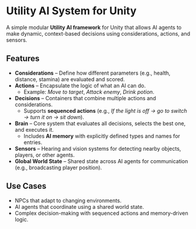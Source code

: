 # Utility AI System for Unity  

A simple modular **Utility AI framework** for Unity that allows AI agents to make dynamic, context-based decisions using considerations, actions, and sensors.  

## Features  

- **Considerations** – Define how different parameters (e.g., health, distance, stamina) are evaluated and scored.  
- **Actions** – Encapsulate the logic of what an AI can do.  
  - Example: *Move to target*, *Attack enemy*, *Drink potion*.  
- **Decisions** – Containers that combine multiple actions and considerations.  
  - Supports **sequenced actions** (e.g., *If the light is off → go to switch → turn it on → sit down*).  
- **Brain** – Core system that evaluates all decisions, selects the best one, and executes it.  
  - Includes **AI memory** with explicitly defined types and names for entries.  
- **Sensors** – Hearing and vision systems for detecting nearby objects, players, or other agents.  
- **Global World State** – Shared state across AI agents for communication (e.g., broadcasting player position).  

## Use Cases  

- NPCs that adapt to changing environments.  
- AI agents that coordinate using a shared world state.  
- Complex decision-making with sequenced actions and memory-driven logic.  
